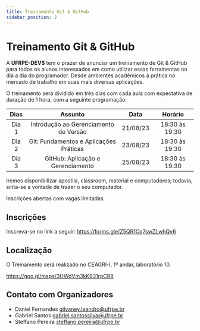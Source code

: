 ```yaml
---
title: Treinamento Git & GitHub
sidebar_position: 2
---
```


# Treinamento Git & GitHub

A **UFRPE-DEVS** tem o prazer de anunciar um treinamento de Git & GitHub para todos os alunos interessados em como utilizar essas ferramentas no dia a dia do programador. Desde ambientes acadêmicos à prática no mercado de trabalho em suas mais diversas aplicações.

O treinamento será dividido em três dias com cada aula com expectativa de duração de 1 hora, com a seguinte programação:

| Dias | Assunto | Data | Horário|
|:----:|:-------:|:----:|:------:|
| Dia 1|Introdução ao Gerenciamento de Versão |21/08/23|18:30 às 19:30|
| Dia 2|Git: Fundamentos e Aplicações Práticas|23/08/23|18:30 às 19:30|
| Dia 3|GitHub: Aplicação e Gerenciamento     |25/08/23|18:30 às 19:30|

Iremos disponibilizar apostila, classroom, material e computadores; todavia, sinta-se a vontade de trazer o seu computador.

Inscrições abertas com vagas limitadas.

## Inscrições

Inscreva-se no link a seguir: https://forms.gle/Z5QR1Cq7swZLwhQv6

## Localização

O Treinamento será realizado no CEAGRI-I, 1º andar, laboratório 10.

<https://goo.gl/maps/3UWdVm3kK931rpCR8>

## Contato com Organizadores

- Daniel Fernandes <gilvaney.leandro@ufrpe.br>
- Gabriel Santos <gabriel.santossilva@ufrpe.br>
- Steffano Pereira <steffano.pereira@ufrpe.br>
